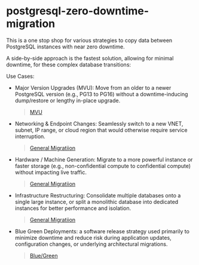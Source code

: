 # postgresql-zero-downtime-migration
This is a one stop shop for various strategies to copy data between PostgreSQL instances with near zero downtime.

A side-by-side approach is the fastest solution, allowing for minimal downtime, for these complex database transitions:

Use Cases:
- Major Version Upgrades (MVU): Move from an older to a newer PostgreSQL version (e.g., PG13 to PG16) without a downtime-inducing dump/restore or lengthy in-place upgrade.
  > [MVU](https://github.com/berenguel/postgresql-zero-downtime-migration/blob/main/postgresql-side-by-side-migration-mvu.md)
  
- Networking & Endpoint Changes: Seamlessly switch to a new VNET, subnet, IP range, or cloud region that would otherwise require service interruption.
  >[General Migratiion](https://github.com/berenguel/postgresql-zero-downtime-migration/blob/main/postgresql-side-by-side-general-use-case.md)
- Hardware / Machine Generation: Migrate to a more powerful instance or faster storage (e.g., non-confidential compute to confidential compute) without impacting live traffic.
  >[General Migratiion](https://github.com/berenguel/postgresql-zero-downtime-migration/blob/main/postgresql-side-by-side-general-use-case.md)
- Infrastructure Restructuring: Consolidate multiple databases onto a single large instance, or split a monolithic database into dedicated instances for better performance and isolation.
  >[General Migratiion](https://github.com/berenguel/postgresql-zero-downtime-migration/blob/main/postgresql-side-by-side-general-use-case.md)
  
- Blue Green Deployments: a software release strategy used primarily to minimize downtime and reduce risk during application updates, configuration changes, or underlying architectural migrations. 
  > [Blue/Green](https://github.com/berenguel/postgresql-zero-downtime-migration/blob/main/blue-green-architectural-changes.md)
